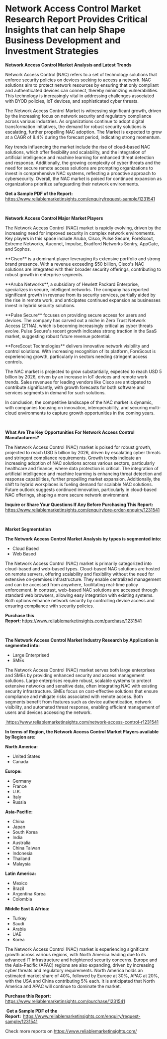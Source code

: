 <p><h1>Network Access Control Market Research Report Provides Critical Insights that can help Shape Business Development and Investment Strategies</h1></p><p><strong>Network Access Control Market Analysis and Latest Trends</strong></p>
<p><p>Network Access Control (NAC) refers to a set of technology solutions that enforce security policies on devices seeking to access a network. NAC solutions aim to protect network resources by ensuring that only compliant and authenticated devices can connect, thereby minimizing vulnerabilities. This technology is increasingly vital in addressing challenges associated with BYOD policies, IoT devices, and sophisticated cyber threats.</p><p>The Network Access Control Market is witnessing significant growth, driven by the increasing focus on network security and regulatory compliance across various industries. As organizations continue to adopt digital transformation initiatives, the demand for robust security solutions is escalating, further propelling NAC adoption. The Market is expected to grow at a CAGR of 8.4% during the forecast period, indicating strong momentum.</p><p>Key trends influencing the market include the rise of cloud-based NAC solutions, which offer flexibility and scalability, and the integration of artificial intelligence and machine learning for enhanced threat detection and response. Additionally, the growing complexity of cyber threats and the need for secure remote access solutions are prompting organizations to invest in comprehensive NAC systems, reflecting a proactive approach to cybersecurity. Overall, the NAC market is poised for continued expansion as organizations prioritize safeguarding their network environments.</p></p>
<p><strong>Get a Sample PDF of the Report:&nbsp;</strong> <a href="https://www.reliablemarketinsights.com/enquiry/request-sample/1231541?utm_campaign=2112&utm_medium=2&utm_source=Github&utm_content=ia&utm_term=15022025&utm_id=network-access-control">https://www.reliablemarketinsights.com/enquiry/request-sample/1231541</a></p>
<p>&nbsp;</p>
<p><strong>Network Access Control Major Market Players</strong></p>
<p><p>The Network Access Control (NAC) market is rapidly evolving, driven by the increasing need for improved security in complex network environments. Key players in this space include Aruba, Cisco, Pulse Secure, ForeScout, Extreme Networks, Auconet, Impulse, Bradford Networks Sentry, AppGate, and Sophos.</p><p>**Cisco** is a dominant player leveraging its extensive portfolio and strong brand presence. With a revenue exceeding $50 billion, Cisco's NAC solutions are integrated with their broader security offerings, contributing to robust growth in enterprise segments.</p><p>**Aruba Networks**, a subsidiary of Hewlett Packard Enterprise, specializes in secure, intelligent networks. The company has reported significant growth in revenue from its security services, partially aided by the rise in remote work, and anticipates continued expansion as businesses invest in hybrid security solutions.</p><p>**Pulse Secure** focuses on providing secure access for users and devices. The company has carved out a niche in Zero Trust Network Access (ZTNA), which is becoming increasingly critical as cyber threats evolve. Pulse Secure's recent growth indicates strong traction in the SaaS market, suggesting robust future revenue potential.</p><p>**ForeScout Technologies** delivers innovative network visibility and control solutions. With increasing recognition of its platform, ForeScout is experiencing growth, particularly in sectors needing stringent access controls. </p><p>The NAC market is projected to grow substantially, expected to reach USD 5 billion by 2026, driven by an increase in IoT devices and remote work trends. Sales revenues for leading vendors like Cisco are anticipated to contribute significantly, with growth forecasts for both software and services segments in demand for such solutions.</p><p>In conclusion, the competitive landscape of the NAC market is dynamic, with companies focusing on innovation, interoperability, and securing multi-cloud environments to capture growth opportunities in the coming years.</p></p>
<p>&nbsp;</p>
<p><strong>What Are The Key Opportunities For Network Access Control Manufacturers?</strong></p>
<p><p>The Network Access Control (NAC) market is poised for robust growth, projected to reach USD 5 billion by 2026, driven by escalating cyber threats and stringent compliance requirements. Growth trends indicate an increasing adoption of NAC solutions across various sectors, particularly healthcare and finance, where data protection is critical. The integration of artificial intelligence and machine learning is enhancing threat detection and response capabilities, further propelling market expansion. Additionally, the shift to hybrid workplaces is fueling demand for scalable NAC solutions. Future outlook suggests continued innovation, particularly in cloud-based NAC offerings, shaping a more secure network environment.</p></p>
<p><strong>Inquire or Share Your Questions If Any Before Purchasing This Report:</strong> <a href="https://www.reliablemarketinsights.com/enquiry/pre-order-enquiry/1231541?utm_campaign=2112&utm_medium=2&utm_source=Github&utm_content=ia&utm_term=15022025&utm_id=network-access-control">https://www.reliablemarketinsights.com/enquiry/pre-order-enquiry/1231541</a></p>
<p>&nbsp;</p>
<p><strong>Market Segmentation</strong></p>
<p><strong>The Network Access Control Market Analysis by types is segmented into:</strong></p>
<p><ul><li>Cloud Based</li><li>Web Based</li></ul></p>
<p><p>The Network Access Control (NAC) market is primarily categorized into cloud-based and web-based types. Cloud-based NAC solutions are hosted on remote servers, offering scalability and flexibility without the need for extensive on-premises infrastructure. They enable centralized management and can be accessed from anywhere, facilitating real-time policy enforcement. In contrast, web-based NAC solutions are accessed through standard web browsers, allowing easy integration with existing systems. Both options enhance network security by controlling device access and ensuring compliance with security policies.</p></p>
<p><strong>Purchase this Report:&nbsp;</strong><a href="https://www.reliablemarketinsights.com/purchase/1231541?utm_campaign=2112&utm_medium=2&utm_source=Github&utm_content=ia&utm_term=15022025&utm_id=network-access-control">https://www.reliablemarketinsights.com/purchase/1231541</a></p>
<p>&nbsp;</p>
<p><strong>The Network Access Control Market Industry Research by Application is segmented into:</strong></p>
<p><ul><li>Large Enterprised</li><li>SMEs</li></ul></p>
<p><p>The Network Access Control (NAC) market serves both large enterprises and SMEs by providing enhanced security and access management solutions. Large enterprises require robust, scalable systems to protect extensive networks and sensitive data, often integrating NAC with existing security infrastructure. SMEs focus on cost-effective solutions that ensure compliance and mitigate risks associated with remote access. Both segments benefit from features such as device authentication, network visibility, and automated threat response, enabling efficient management of users and devices accessing the network.</p></p>
<p><a href="https://www.reliablemarketinsights.com/network-access-control-r1231541?utm_campaign=2112&utm_medium=2&utm_source=Github&utm_content=ia&utm_term=15022025&utm_id=network-access-control">&nbsp;https://www.reliablemarketinsights.com/network-access-control-r1231541</a></p>
<p><strong>In terms of Region, the Network Access Control Market Players available by Region are:</strong></p>
<p>
    <p> <strong> North America: </strong>
        <ul>
            <li>United States</li>
            <li>Canada</li>
        </ul>
        </p> 
    <p> <strong> Europe: </strong>
        <ul>
            <li>Germany</li>
            <li>France</li>
            <li>U.K.</li>
            <li>Italy</li>
            <li>Russia</li>
        </ul>
        </p> 
    <p> <strong> Asia-Pacific: </strong>
        <ul>
            <li>China</li>
            <li>Japan</li>
            <li>South Korea</li>
            <li>India</li>
            <li>Australia</li>
            <li>China Taiwan</li>
            <li>Indonesia</li>
            <li>Thailand</li>
            <li>Malaysia</li>
        </ul>
        </p> 
    <p> <strong> Latin America: </strong>
        <ul>
            <li>Mexico</li>
            <li>Brazil</li>
            <li>Argentina Korea</li>
            <li>Colombia</li>
        </ul>
        </p> 
    <p> <strong> Middle East & Africa: </strong>
        <ul>
            <li>Turkey</li>
            <li>Saudi</li>
            <li>Arabia</li>
            <li>UAE</li>
            <li>Korea</li>
        </ul>
    </p>
    </p>
<p><p>The Network Access Control (NAC) market is experiencing significant growth across various regions, with North America leading due to its advanced IT infrastructure and heightened security concerns. Europe and the Asia-Pacific (APAC) regions are also expanding, driven by increasing cyber threats and regulatory requirements. North America holds an estimated market share of 40%, followed by Europe at 30%, APAC at 20%, with the USA and China contributing 5% each. It is anticipated that North America and APAC will continue to dominate the market.</p></p>
<p><strong>Purchase this Report: </strong><a href="https://www.reliablemarketinsights.com/purchase/1231541?utm_campaign=2112&utm_medium=2&utm_source=Github&utm_content=ia&utm_term=15022025&utm_id=network-access-control">https://www.reliablemarketinsights.com/purchase/1231541</a></p>
<p>&nbsp;<strong>Get a Sample PDF of the Report:&nbsp;&nbsp;</strong><a href="https://www.reliablemarketinsights.com/enquiry/request-sample/1231541?utm_campaign=2112&utm_medium=2&utm_source=Github&utm_content=ia&utm_term=15022025&utm_id=network-access-control">https://www.reliablemarketinsights.com/enquiry/request-sample/1231541</a></p>
<p><strong></strong></p>
<p>Check more reports on <a href="https://www.reliablemarketinsights.com/?utm_campaign=2112&utm_medium=2&utm_source=Github&utm_content=ia&utm_term=15022025&utm_id=network-access-control">https://www.reliablemarketinsights.com/</a></p>